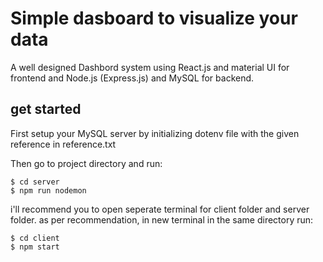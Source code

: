 # Simple dasboard to visualize your data

A well designed Dashbord system using React.js and material UI for frontend and Node.js (Express.js) and MySQL for backend.

## get started

First setup your MySQL server by initializing dotenv file with the given reference in reference.txt

Then go to project directory and run:

```
$ cd server
$ npm run nodemon
```

i'll recommend you to open seperate terminal for client folder and server folder.
as per recommendation, in new terminal in the same directory run:

```
$ cd client
$ npm start
```
